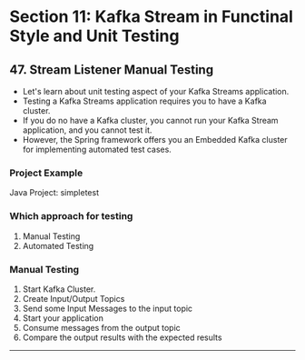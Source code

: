 # Section 11: Kafka Stream in Functinal Style and Unit Testing

## 47. Stream Listener Manual Testing

- Let's learn about unit testing aspect of your Kafka Streams application.
- Testing a Kafka Streams application requires you to have a Kafka cluster.
- If you do no have a Kafka cluster, you cannot run your Kafka Stream application, and you cannot test it.
- However, the Spring framework offers you an Embedded Kafka cluster for implementing automated test cases.

### Project Example

Java Project: simpletest

### Which approach for testing

1. Manual Testing
2. Automated Testing

### Manual Testing

1. Start Kafka Cluster.
2. Create Input/Output Topics
3. Send some Input Messages to the input topic
4. Start your application
5. Consume messages from the output topic
6. Compare the output results with the expected results

--------------------------------------------------------------------------------------------------------------------